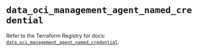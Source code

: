 # `data_oci_management_agent_named_credential`

Refer to the Terraform Registry for docs: [`data_oci_management_agent_named_credential`](https://registry.terraform.io/providers/oracle/oci/7.19.0/docs/data-sources/management_agent_named_credential).

